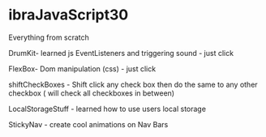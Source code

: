 # ibraJavaScript30
Everything from scratch

DrumKit- learned js EventListeners and triggering sound - just click

FlexBox- Dom manipulation (css) - just click

shiftCheckBoxes - Shift click any check box then do the same to any other checkbox ( will check all checkboxes in between)

LocalStorageStuff - learned how to use users local storage

StickyNav - create cool animations on Nav Bars
